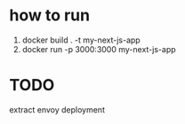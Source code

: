  # how to run
 
  1. docker build . -t my-next-js-app
  1. docker run -p 3000:3000 my-next-js-app

# TODO
extract envoy deployment


